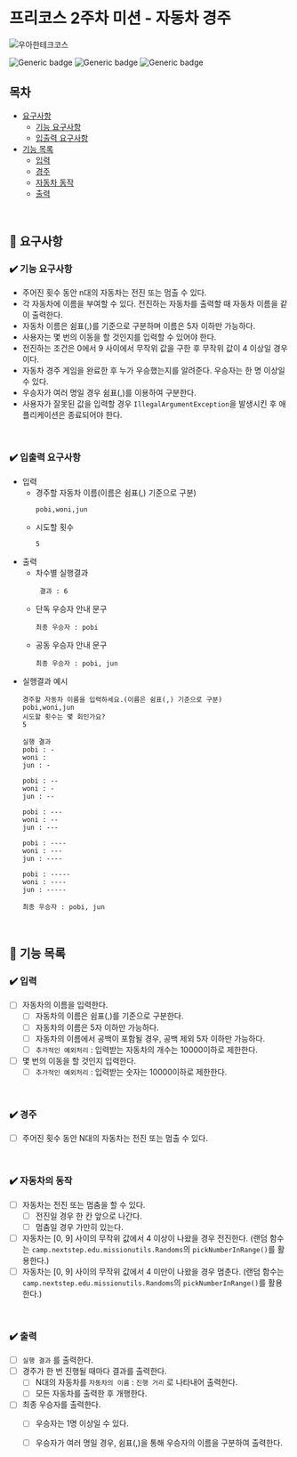# 프리코스 2주차 미션 - 자동차 경주
![우아한테크코스](https://github.com/user-attachments/assets/f877bb9f-faf7-4b27-8344-686b5337a962)

![Generic badge](https://img.shields.io/badge/precourse-week2-green.svg)
![Generic badge](https://img.shields.io/badge/version-1.0.1-brightgreen.svg)
![Generic badge](https://img.shields.io/badge/test-0_passed-blue.svg)

## 목차
- [요구사항](#-요구사항)
    - [기능 요구사항](#기능-요구사항)
    - [입출력 요구사항](#입출력-요구사항)
- [기능 목록](#-기능-목록)
    - [입력](#-입력)
    - [경주](#-경주)
    - [자동차 동작](#-자동차의-동작)
    - [출력](#-출력)

<br>

## 🚀 요구사항

### ✔️ 기능 요구사항

+ 주어진 횟수 동안 n대의 자동차는 전진 또는 멈출 수 있다.
+ 각 자동차에 이름을 부여할 수 있다. 전진하는 자동차를 출력할 때 자동차 이름을 같이 출력한다.
+ 자동차 이름은 쉼표(,)를 기준으로 구분하며 이름은 5자 이하만 가능하다.
+ 사용자는 몇 번의 이동을 할 것인지를 입력할 수 있어야 한다.
+ 전진하는 조건은 0에서 9 사이에서 무작위 값을 구한 후 무작위 값이 4 이상일 경우이다.
+ 자동차 경주 게임을 완료한 후 누가 우승했는지를 알려준다. 우승자는 한 명 이상일 수 있다.
+ 우승자가 여러 명일 경우 쉼표(,)를 이용하여 구분한다.
+ 사용자가 잘못된 값을 입력할 경우 `IllegalArgumentException`을 발생시킨 후 애플리케이션은 종료되어야 한다.

<br>

### ✔️ 입출력 요구사항

+ 입력
  + 경주할 자동차 이름(이름은 쉼표(,) 기준으로 구분)
    ```
    pobi,woni,jun
    ```
  + 시도할 횟수
    ```
    5
    ```
+ 출력
  + 차수별 실행결과
    ```
     결과 : 6
    ```
  + 단독 우승자 안내 문구
    ```
    최종 우승자 : pobi
    ```
  + 공동 우승자 안내 문구
    ```
    최종 우승자 : pobi, jun
    ```
+ 실행결과 예시
  ```
  경주할 자동차 이름을 입력하세요.(이름은 쉼표(,) 기준으로 구분)
  pobi,woni,jun
  시도할 횟수는 몇 회인가요?
  5

  실행 결과
  pobi : -
  woni :
  jun : -

  pobi : --
  woni : -
  jun : --

  pobi : ---
  woni : --
  jun : ---

  pobi : ----
  woni : ---
  jun : ----

  pobi : -----
  woni : ----
  jun : -----

  최종 우승자 : pobi, jun
  ```

<br>

## 🎯 기능 목록

### ✔️ 입력

- [ ] 자동차의 이름을 입력한다.
  - [ ] 자동차의 이름은 쉼표(,)를 기준으로 구분한다.
  - [ ] 자동차의 이름은 5자 이하만 가능하다.
  - [ ] 자동차의 이름에서 공백이 포함될 경우, 공백 제외 5자 이하만 가능하다.
  - [ ] `추가적인 예외처리` : 입력받는 자동차의 개수는 10000이하로 제한한다.
- [ ] 몇 번의 이동을 할 것인지 입력한다.
  - [ ] `추가적인 예외처리` : 입력받는 숫자는 10000이하로 제한한다. 

<br>

### ✔️ 경주
- [ ] 주어진 횟수 동안 N대의 자동차는 전진 또는 멈출 수 있다.

<br>

### ✔️ 자동차의 동작
- [ ] 자동차는 전진 또는 멈춤을 할 수 있다.
  - [ ] 전진일 경우 한 칸 앞으로 나간다.
  - [ ] 멈춤일 경우 가만히 있는다.
- [ ] 자동차는 [0, 9] 사이의 무작위 값에서 4 이상이 나왔을 경우 전진한다. (랜덤 함수는 `camp.nextstep.edu.missionutils.Randoms`의 `pickNumberInRange()`를 활용한다.)
- [ ] 자동차는 [0, 9] 사이의 무작위 값에서 4 미만이 나왔을 경우 멈춘다. (랜덤 함수는 `camp.nextstep.edu.missionutils.Randoms`의 `pickNumberInRange()`를 활용한다.)

<br>


### ✔️ 출력
- [ ] `실행 결과` 를 출력한다.
- [ ] 경주가 한 번 진행될 때마다 결과를 출력한다.
  - [ ] N대의 자동차를 `자동차의 이름` : `진행 거리` 로 나타내어 출력한다.
  - [ ] 모든 자동차를 출력한 후 개행한다.
- [ ] 최종 우승자를 출력한다.
  - [ ] 우승자는 1명 이상일 수 있다.
  - [ ] 우승자가 여러 명일 경우, 쉼표(,)을 통해 우승자의 이름을 구분하여 출력한다.

